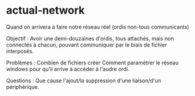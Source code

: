 actual-network
==============

Quand on arrivera à faire notre réseau réel (ordis non-tous communicants)


Objectif :
  Avoir une demi-douzaines d'ordis, tous attachés, mais non connectés à chacun, pouvant communiquer par le biais de fichier interposés.

Problèmes :
  Combien de fichiers créer
  Comment paramétrer le réseau windows pour qu'il arrive à accéder à l'audre ordi.

Questions :
  Que cause l'ajout/la suppression d'une liaison/d'un périphérique.
